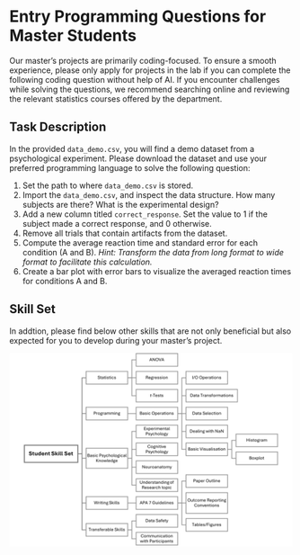 # Entry Programming Questions for Master Students 
Our master’s projects are primarily coding-focused. To ensure a smooth experience, please only apply for projects in the lab if you can complete the following coding question without help of AI. If you encounter challenges while solving the questions, we recommend searching online and reviewing the relevant statistics courses offered by the department.

## Task Description

In the provided `data_demo.csv`, you will find a demo dataset from a psychological experiment. Please download the dataset and use your preferred programming language to solve the following question:
1. Set the path to where `data_demo.csv` is stored. 
2. Import the `data_demo.csv`, and inspect the data structure. How many subjects are there? What is the experimental design? 
3. Add a new column titled `correct_response`.  Set the value to 1 if the subject made a correct response, and 0 otherwise.
4. Remove all trials that contain artifacts from the dataset.
5. Compute the average reaction time and standard error for each condition (A and B). *Hint: Transform the data from long format to wide format to facilitate this calculation.*
6. Create a bar plot with error bars to visualize the averaged reaction times for conditions A and B.

## Skill Set
In addtion, please find below other skills that are not only beneficial but also expected for you to develop during your master’s project.

![Skill Set](skillset.png)
